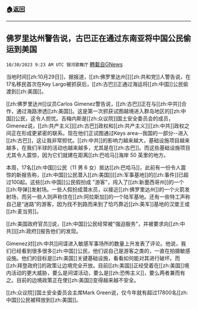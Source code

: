 ###  [:house:返回](README.md)
---


## 佛罗里达州警告说，古巴正在通过东南亚将中国公民偷运到美国
`10/30/2023 9:23 AM UTC 银河歌舞厅` [轉載自GNews](https://gnews.org/articles/1898627)

当地时间[[zh:10月29日]]，据报道，[[zh:佛罗里达州]][[zh:共和党]]人警告说，在17名移民首次在Key Largo被抓获后，[[zh:古巴]]正通过海运将[[zh:中国]]公民偷渡到[[zh:美国]]。

[[zh:佛罗里达州]]议员Carlos Gimenez警告说，[[zh:古巴]]正在与[[zh:中共]]合作，通过海路渗透[[zh:美国]]。这是第一次抓获试图越境进入群岛地区的[[zh:中国]]公民，这令人担忧。吉梅内斯是[[zh:众议院]]国土安全委员会的成员，Gimenez说，[[zh:共产主义]][[zh:古巴]]政权和[[zh:共产主义]][[zh:中共]]政权之间正在形成更紧密的联系。现在他们正试图通过Keys area--我国的一部分--进入[[zh:古巴]]，这让我非常担忧。[[zh:中共]]的影响力越来越大，基础设施项目越来越多，在我们半球的活动也越来越多，尤其是在[[zh:古巴]]。而这些基础设施项目尤其令人震惊，因为它们就建在距离[[zh:巴哈马]]海岸 50 英里的地方。

本周，17名[[zh:中国]]公民（11 男 6 女）抵达[[zh:巴哈马]]，此前有一份令人震惊的新报告称，[[zh:中国]]公民潜入[[zh:美国]][[zh:军事基地]]的[[zh:事件]]已超过100起。这些[[zh:中国]]公民假扮成 "游客"，闯入了[[zh:新墨西哥州]]的一个[[zh:导弹]]发射场。一些人假扮成潜水员，以接近[[zh:佛罗里达州]]的一个火箭发射场，而另一些人则声称住在[[zh:阿拉斯加]]的一个陆军基地。还有一些特工声称自己是“迷路”的游客，因为找不到路而来到了恰巧靠近[[zh:美军]]基地的汉堡王或[[zh:麦当劳]]。

[[zh:美国政府官员]]说，[[zh:中国]]公民经常被"强迫服务"，并被要求向[[zh:中共]][[zh:政府]]报告他们的发现。

Gimenez对[[zh:中共]]间谍进入敏感军事场所的数量上升发表了评论。他说，我们已经看到很多很多[[zh:中国]]公民，他们说自己是游客之类的，一直在拍摄敏感设施。他们的目标是[[zh:美国]]关键基础设施，看看如何能对其进行破坏。而[[zh:拜登政府]]的政策让边境完全开放。目前[[zh:美国]]正经受着在[[zh:美国]]境内活动的更大威胁，要么是间谍活动，要么是[[zh:恐怖主义]]，要么两者兼而有之。目前的边境政策正在使[[zh:美国]]变得越来越不安全。

[[zh:众议院]]国土安全委员会主席Mark Green说，仅今年就有超过17800名[[zh:中国]]公民被释放到[[zh:美国]]。

